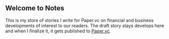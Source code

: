 ## Welcome to Notes

This is my store of stories I write for Paper.vc on financial and business developments of interest to our readers. The draft story stays develops here and when I finalize it, it gets published to [Paper.vc](https://paper.vc).

